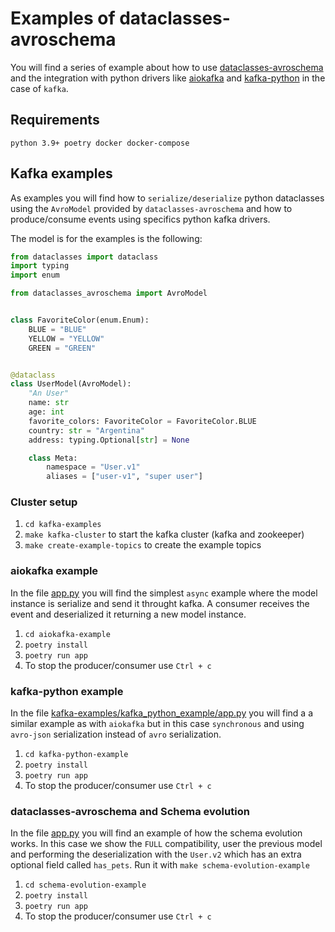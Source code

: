 # Examples of dataclasses-avroschema

You will find a series of example about how to use [dataclasses-avroschema](https://github.com/marcosschroh/dataclasses-avroschema) and the integration with python drivers like [aiokafka](https://github.com/aio-libs/aiokafka) and [kafka-python](https://github.com/dpkp/kafka-python) in the case of `kafka`.

## Requirements

`python 3.9+ poetry docker docker-compose`

## Kafka examples

As examples you will find how to `serialize/deserialize` python dataclasses using the `AvroModel` provided by `dataclasses-avroschema` and how to produce/consume events using specifics python kafka drivers.

The model is for the examples is the following:

```python
from dataclasses import dataclass
import typing
import enum

from dataclasses_avroschema import AvroModel


class FavoriteColor(enum.Enum):
    BLUE = "BLUE"
    YELLOW = "YELLOW"
    GREEN = "GREEN"


@dataclass
class UserModel(AvroModel):
    "An User"
    name: str
    age: int
    favorite_colors: FavoriteColor = FavoriteColor.BLUE
    country: str = "Argentina"
    address: typing.Optional[str] = None

    class Meta:
        namespace = "User.v1"
        aliases = ["user-v1", "super user"]
```

### Cluster setup

1. `cd kafka-examples`
1. `make kafka-cluster` to start the kafka cluster (kafka and zookeeper)
1. `make create-example-topics` to create the example topics

### aiokafka example

In the file [app.py](https://github.com/marcosschroh/dataclasses-avroschema/blob/master/examples/kafka-examples/aiokafka-example/aiokafka_example/app.py) you will find the simplest `async` example where the model instance is serialize and send it throught kafka. A consumer receives the event and deserialized it returning a new model instance.

1. `cd aiokafka-example`
1. `poetry install`
1. `poetry run app`
1. To stop the producer/consumer use `Ctrl + c`

### kafka-python example

In the file [kafka-examples/kafka_python_example/app.py](https://github.com/marcosschroh/dataclasses-avroschema/blob/master/examples/kafka-examples/kafka-python-example/kafka_python_example/app.py) you will find a a similar example as with `aiokafka` but in this case `synchronous` and using `avro-json` serialization instead of `avro` serialization.

1. `cd kafka-python-example`
1. `poetry install`
1. `poetry run app`
1. To stop the producer/consumer use `Ctrl + c`

### dataclasses-avroschema and Schema evolution

In the file [app.py](https://github.com/marcosschroh/dataclasses-avroschema/blob/master/examples/kafka-examples/schema-evolution-example/schema_evolution_example/app.py) you will find an example of how the schema evolution works. In this case we show the `FULL` compatibility, user the previous model and performing the deserialization with the `User.v2` which has an extra optional field called `has_pets`. Run it with `make schema-evolution-example`

1. `cd schema-evolution-example`
1. `poetry install`
1. `poetry run app`
1. To stop the producer/consumer use `Ctrl + c`
